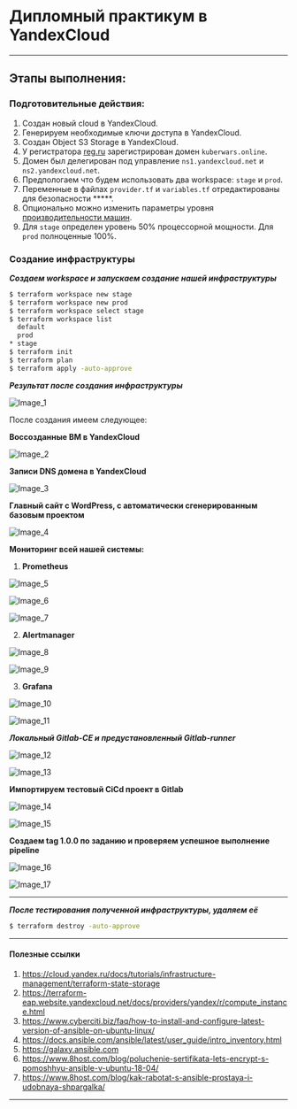# Дипломный практикум в YandexCloud
 
---
## Этапы выполнения:

### Подготовительные действия:

1. Создан новый cloud в YandexCloud.
2. Генерируем необходимые ключи доступа в YandexCloud.
3. Создан Object S3 Storage в YandexCloud.
4. У регистратора [reg.ru](https://reg.ru) зарегистрирован домен `kuberwars.online`.
5. Домен был делегирован под управление `ns1.yandexcloud.net` и `ns2.yandexcloud.net`.
6. Предпологаем что будем использовать два workspace: `stage` и `prod`. 
7. Переменные в файлах `provider.tf` и `variables.tf` отредактированы для безопасности *****.
8. Опционально можно изменить параметры уровня [производительности машин](https://cloud.yandex.ru/docs/compute/concepts/performance-levels). 
9. Для `stage` определен уровень 50% процессорной мощности. Для `prod` полноценные 100%.

### Создание инфраструктуры

***Создаем workspace и запускаем создание нашей инфраструктуры***

```bash
$ terraform workspace new stage
$ terraform workspace new prod
$ terraform workspace select stage
$ terraform workspace list
  default
  prod
* stage
$ terraform init
$ terraform plan
$ terraform apply -auto-approve
```

***Результат после создания инфраструктуры***

![Image_1](src/img/Image_1.png)

После создания имеем следующее: 

**Воссозданные ВМ в YandexCloud**

![Image_2](src/img/Image_2.png)

**Записи DNS домена в YandexCloud**

![Image_3](src/img/Image_3.png)

**Главный сайт с WordPress, с автоматически сгенерированным базовым проектом**

![Image_4](src/img/Image_4.png)

**Мониторинг всей нашей системы:**

1. **Prometheus**

![Image_5](src/img/Image_5.png)

![Image_6](src/img/Image_6.png)

![Image_7](src/img/Image_7.png)

2. **Alertmanager**

![Image_8](src/img/Image_8.png)

![Image_9](src/img/Image_9.png)

3. **Grafana**

![Image_10](src/img/Image_10.png)

![Image_11](src/img/Image_11.png)

***Локальный Gitlab-CE и предустановленный Gitlab-runner***

![Image_12](src/img/Image_12.png)

![Image_13](src/img/Image_13.png)

**Импортируем тестовый CiCd проект в Gitlab**

![Image_14](src/img/Image_14.png)

![Image_15](src/img/Image_15.png)

**Создаем tag 1.0.0 по заданию и проверяем успешное выполнение pipeline**

![Image_16](src/img/Image_16.png)

![Image_17](src/img/Image_17.png)

---
***После тестирования полученной инфраструктуры, удаляем её***

```bash
$ terraform destroy -auto-approve 
```
---
#### Полезные ссылки

1. https://cloud.yandex.ru/docs/tutorials/infrastructure-management/terraform-state-storage
2. https://terraform-eap.website.yandexcloud.net/docs/providers/yandex/r/compute_instance.html
3. https://www.cyberciti.biz/faq/how-to-install-and-configure-latest-version-of-ansible-on-ubuntu-linux/
4. https://docs.ansible.com/ansible/latest/user_guide/intro_inventory.html
5. https://galaxy.ansible.com
6. https://www.8host.com/blog/poluchenie-sertifikata-lets-encrypt-s-pomoshhyu-ansible-v-ubuntu-18-04/
7. https://www.8host.com/blog/kak-rabotat-s-ansible-prostaya-i-udobnaya-shpargalka/

---